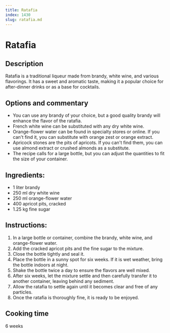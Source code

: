 ```yaml
---
title: Ratafia
index: 1430
slug: ratafia.md
---
```


# Ratafia

## Description
Ratafia is a traditional liqueur made from brandy, white wine, and various flavorings. It has a sweet and aromatic taste, making it a popular choice for after-dinner drinks or as a base for cocktails.

## Options and commentary
- You can use any brandy of your choice, but a good quality brandy will enhance the flavor of the ratafia.
- French white wine can be substituted with any dry white wine.
- Orange-flower water can be found in specialty stores or online. If you can't find it, you can substitute with orange zest or orange extract.
- Apricock stones are the pits of apricots. If you can't find them, you can use almond extract or crushed almonds as a substitute.
- The recipe calls for a large bottle, but you can adjust the quantities to fit the size of your container.

## Ingredients:
- 1 liter brandy
- 250 ml dry white wine
- 250 ml orange-flower water
- 400 apricot pits, cracked
- 1.25 kg fine sugar

## Instructions:
1. In a large bottle or container, combine the brandy, white wine, and orange-flower water.
2. Add the cracked apricot pits and the fine sugar to the mixture.
3. Close the bottle tightly and seal it.
4. Place the bottle in a sunny spot for six weeks. If it is wet weather, bring the bottle indoors at night.
5. Shake the bottle twice a day to ensure the flavors are well mixed.
6. After six weeks, let the mixture settle and then carefully transfer it to another container, leaving behind any sediment.
7. Allow the ratafia to settle again until it becomes clear and free of any particles.
8. Once the ratafia is thoroughly fine, it is ready to be enjoyed.

## Cooking time
6 weeks